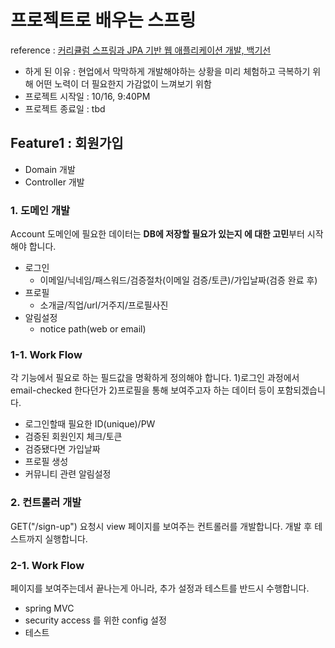 # 프로젝트로 배우는 스프링
reference : [커리큘럼 스프링과 JPA 기반 웹 애플리케이션 개발, 백기선](https://www.inflearn.com/course/%EC%8A%A4%ED%94%84%EB%A7%81-JPA-%EC%9B%B9%EC%95%B1/dashboard)
* 하게 된 이유 : 현업에서 막막하게 개발해야하는 상황을 미리 체험하고 극복하기 위해 어떤 노력이 더 필요한지 가감없이 느껴보기 위함
* 프로젝트 시작일 : 10/16, 9:40PM 
* 프로젝트 종료일 : tbd

## Feature1 : 회원가입
* Domain 개발
* Controller 개발

### 1. 도메인 개발
Account 도메인에 필요한 데이터는 **DB에 저장할 필요가 있는지 에 대한 고민**부터 시작해야 합니다.
* 로그인
  * 이메일/닉네임/패스워드/검증절차(이메일 검증/토큰)/가입날짜(검증 완료 후)
* 프로필
  * 소개글/직업/url/거주지/프로필사진
* 알림설정
  * notice path(web or email)

### 1-1. Work Flow  
각 기능에서 필요로 하는 필드값을 명확하게 정의해야 합니다. 1)로그인 과정에서 email-checked 한다던가 2)프로필을 통해 보여주고자 하는 데이터 등이 포함되겠습니다.

* 로그인할때 필요한 ID(unique)/PW
* 검증된 회원인지 체크/토큰
* 검증됐다면 가입날짜
* 프로필 생성
* 커뮤니티 관련 알림설정

### 2. 컨트롤러 개발
GET("/sign-up") 요청시 view 페이지를 보여주는 컨트롤러를 개발합니다. 개발 후 테스트까지 실행합니다.

### 2-1. Work Flow
페이지를 보여주는데서 끝나는게 아니라, 추가 설정과 테스트를 반드시 수행합니다.

* spring MVC
* security access 를 위한 config 설정
* 테스트






